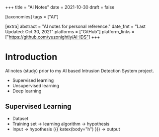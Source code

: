 +++
title = "AI Notes"
date = 2021-10-30
draft = false

[taxonomies]
tags = ["AI"]

[extra]
abstract = "AI notes for personal reference."
date_fmt = "Last Updated: Oct 30, 2021"
platforms = ["GitHub"]
platform_links = ["https://github.com/yuzonightly/AI-IDS"]
+++

# Introduction

AI notes (study) prior to my AI based Intrusion Detection System project.

- Supervised learning
- Unsupervised learning
- Deep learning

## Supervised Learning

- Dataset
- Training set &#8594; learning algorithm &#8594; hypothesis
- Input &#8594; hypothesis ({{ katex(body="h") }}) &#8594; output
